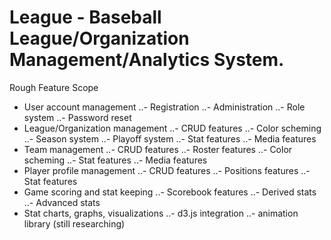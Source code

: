 # League - Baseball League/Organization Management/Analytics System.
Rough Feature Scope
- User account management
..- Registration
..- Administration
..- Role system
..- Password reset
- League/Organization management
..- CRUD features
..- Color scheming
..- Season system
..- Playoff system
..- Stat features
..- Media features
- Team management
..- CRUD features
..- Roster features
..- Color scheming
..- Stat features
..- Media features
- Player profile management
..- CRUD features
..- Positions features
..- Stat features
- Game scoring and stat keeping
..- Scorebook features
..- Derived stats
..- Advanced stats
- Stat charts, graphs, visualizations
..- d3.js integration
..- animation library (still researching)
